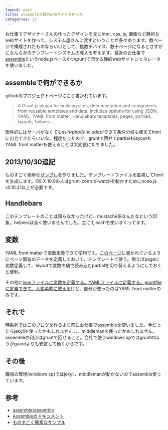 ```yaml
---
layout: post
title: assembleで静的webサイトを作った
categories: js
---
```

お仕事でデザイナーさんの作ったデザインを元にhtml, css, js, 画像など静的なwebサイトを作って、システム屋さんに渡すということが多々あります。数ページで構成されたものならいいとして、複数デバイス、数十ページになるとさすがになんらかのテンプレートシステムの導入を考えます。最近のお仕事で[assemble](https://github.com/assemble/assemble)というnode.jsベースかつgruntで回せる静的webサイトジェネレータを使いました。

## assembleで何ができるか

githubのプロジェクトページにこう書かれています。

>  A Grunt.js plugin for building sites, documentation and components from reusable templates and data. Includes options for using JSON, YAML, YAML front matter, Handlebars templates, pages, partials, layouts, helpers...

案件的にはサーバがなくてもssiやphpのincludeができて条件分岐も使えてhtmlに出力できたらいいな。程度だったので、gruntで回せてpartialもlayoutもYAML front matterも使えることは大変役にたちました。

## 2013/10/30追記

ものすごく簡単な[サンプル](https://github.com/pipboy3000/assemble-example)を作りました。テンプレートファイルを監視してhtmlを生成します。OS X 10.9の人はgrunt-contrib-watchを動かすためにnode.js v0.10.21以上が必要です。

## Handlebars
このテンプレートのことは知らなかったけど、mustache系なんだなという印象。helpersは全く使いませんでした。主にif, eachを使いまくってます。

## 変数
YAML front matterで変数定義できて便利です。[このページ](http://assemble.io/docs/YAML-front-matter.html)に書かれているようにページ固有のデータを定義しておいて、テンプレートで使う。例えばpageに変数定義して、layoutで変数の値で読み込むpartialを切り替えるようにしておくと便利。

<script src="https://gist.github.com/pipboy3000/6140184.js"></script>

その他に[jsonファイルに変数を定義する。YAMLファイルに定義する。gruntfileに定義できて、大変柔軟に使える](http://assemble.io/docs/Data.html)けど、自分が使ったのはYAML front matterのみです。

## それで
時系列ではこのブログを作るより前にお仕事でassembleを使いました。今だったらjekyllを使ったかもしれませんし、middlemanを使ったかもしれません。assembleの利点はgruntで回せること。会社で使うwindows xpではgruntのほうがguardよりも安定して動くからです。

## その後
職場の環境(windows xp)ではjekyll、middlemanが動かないのでassemble使っています。

## 参考
* [assemble/assemble](https://github.com/assemble/assemble)
* [Assembleのドキュメント](http://assemble.io/docs/)
* [ものすごく簡素なサンプル](https://github.com/pipboy3000/assemble-example)



